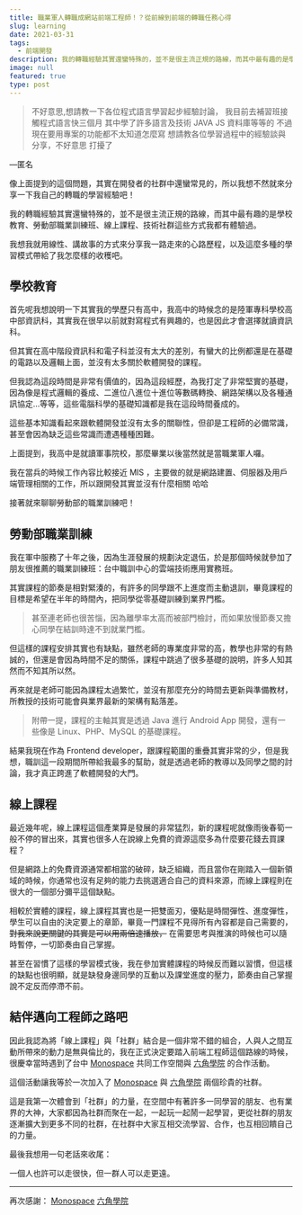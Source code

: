 ```yaml
---
title: 職業軍人轉職成網站前端工程師！？從前線到前端的轉職任務心得
slug: learning
date: 2021-03-31
tags:
  - 前端開發
description: 我的轉職經驗其實還蠻特殊的，並不是很主流正規的路線，而其中最有趣的是學校教育、勞動部職業訓練班、線上課程、技術社群這些方式我都有體驗過，我就用講故事的方式來分享這麼多種的學習模式帶給了我怎麼樣的收穫吧。
image: null
featured: true
type: post
---
```

> 不好意思,想請教一下各位程式語言學習起步經驗討論， 我目前去補習班接觸程式語言快三個月 其中學了許多語言及技術 JAVA JS 資料庫等等的 不過現在要用專案的功能都不太知道怎麼寫 想請教各位學習過程中的經驗談與分享，不好意思 打擾了

—匿名

像上面提到的這個問題，其實在開發者的社群中還蠻常見的，所以我想不然就來分享一下我自己的轉職的學習經驗吧！

我的轉職經驗其實還蠻特殊的，並不是很主流正規的路線，而其中最有趣的是學校教育、勞動部職業訓練班、線上課程、技術社群這些方式我都有體驗過。

我想我就用線性、講故事的方式來分享我一路走來的心路歷程，以及這麼多種的學習模式帶給了我怎麼樣的收穫吧。

## 學校教育

首先呢我想說明一下其實我的學歷只有高中，我高中的時候念的是陸軍專科學校高中部資訊科，其實我在很早以前就對寫程式有興趣的，也是因此才會選擇就讀資訊科。

但其實在高中階段資訊科和電子科並沒有太大的差別，有蠻大的比例都還是在基礎的電路以及邏輯上面，並沒有太多關於軟體開發的課程。

但我認為這段時間是非常有價值的，因為這段經歷，為我打定了非常堅實的基礎，因為像是程式邏輯的養成、二進位八進位十進位等數碼轉換、網路架構以及各種通訊協定...等等，這些電腦科學的基礎知識都是我在這段時間養成的。

這些基本知識看起來跟軟體開發並沒有太多的關聯性，但卻是工程師的必備常識，甚至會因為缺乏這些常識而遭遇種種困難。

上面提到，我高中是就讀軍事院校，那麼畢業以後當然就是當職業軍人囉。

我在當兵的時候工作內容比較接近 MIS ，主要做的就是網路建置、伺服器及用戶端管理相關的工作，所以跟開發其實並沒有什麼相關 哈哈

接著就來聊聊勞動部的職業訓練吧！

## 勞動部職業訓練

我在軍中服務了十年之後，因為生涯發展的規劃決定退伍，於是那個時候就參加了朋友很推薦的職業訓練班：台中職訓中心的雲端技術應用實務班。

其實課程的節奏是相對緊湊的，有許多的同學跟不上進度而主動退訓，畢竟課程的目標是希望在半年的時間內，把同學從零基礎訓練到業界門檻。

> 甚至連老師也很苦惱，因為離學率太高而被部門檢討，而如果放慢節奏又擔心同學在結訓時達不到就業門檻。

但這樣的課程安排其實也有缺點，雖然老師的專業度非常的高，教學也非常的有熱誠的，但還是會因為時間不足的關係，課程中跳過了很多基礎的說明，許多人知其然而不知其所以然。

再來就是老師可能因為課程太過繁忙，並沒有那麼充分的時間去更新與準備教材，所教授的技術可能會與業界最新的架構有點落差。

> 附帶一提，課程的主軸其實是透過 Java 進行 Android App 開發，還有一些像是 Linux、PHP、MySQL 的基礎課程。

結果我現在作為 Frontend developer，跟課程範圍的重疊其實非常的少，但是我想，職訓這一段期間所帶給我最多的幫助，就是透過老師的教導以及同學之間的討論，我才真正跨進了軟體開發的大門。

## 線上課程

最近幾年呢，線上課程這個產業算是發展的非常猛烈，新的課程呢就像雨後春筍一般不停的冒出來，其實也很多人在說線上免費的資源這麼多為什麼要花錢去買課程？

但是網路上的免費資源通常都相當的破碎，缺乏組織，而且當你在剛踏入一個新領域的時候，你通常也沒有足夠的能力去挑選適合自己的資料來源，而線上課程則在很大的一個部分彌平這個缺點。

相較於實體的課程，線上課程其實也是一把雙面刃，優點是時間彈性、進度彈性，學生可以自由的決定要上的章節，畢竟一門課程不見得所有內容都是自己需要的， ~~對我來說更關鍵的其實是可以用兩倍速播放，~~ 在需要思考與推演的時候也可以隨時暫停，一切節奏由自己掌握。

甚至在習慣了這樣的學習模式後，我在參加實體課程的時候反而難以習慣，但這樣的缺點也很明顯，就是缺發身邊同學的互動以及課堂進度的壓力，節奏由自己掌握說不定反而停滯不前。

## 結伴邁向工程師之路吧

因此我認為將「線上課程」與「社群」結合是一個非常不錯的組合，人與人之間互動所帶來的動力是無與倫比的，我在正式決定要踏入前端工程師這個路線的時候，很慶幸當時遇到了台中 [Monospace](https://monospace.tw/) 共同工作空間與 [六角學院](https://www.hexschool.com/) 的合作活動。

這個活動讓我等於一次加入了 [Monospace](https://monospace.tw/) 與 [六角學院](https://www.hexschool.com/) 兩個珍貴的社群。

這是我第一次體會到「社群」的力量，在空間中有著許多一同學習的朋友、也有業界的大神，大家都因為社群而聚在一起，一起玩一起鬧一起學習，更從社群的朋友逐漸擴大到更多不同的社群，在社群中大家互相交流學習、合作，也互相回饋自己的力量。

最後我想用一句老話來收尾：

一個人也許可以走很快，但一群人可以走更遠。

---
再次感謝：
[Monospace](https://monospace.tw/)
[六角學院](https://www.hexschool.com/) 